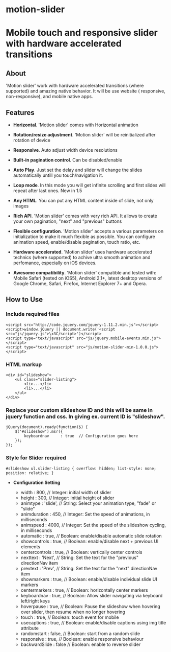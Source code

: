 # motion-slider

# Mobile touch and responsive slider with hardware accelerated transitions

## About

'Motion slider' work with hardware accelerated transitions (where supported) and amazing native behavior. It will be use website ( responsive, non-responsive), and mobile native apps.

## Features

  * **Horizontal**. 'Motion slider' comes with Horizontal animation

  * **Rotation/resize adjustment**. 'Motion slider' will be reinitialized after rotation of device

  * **Responsive**. Auto adjust width device resolutions

  * **Built-in pagination control**. Can be disabled/enable

  * **Auto Play**. Just set the delay and slider will change the slides automatically untill you touch/navigation it.

  * **Loop mode**. In this mode you will get infinite scrolling and first slides will repeat after last ones. New in 1.5

  * **Any HTML**. You can put any HTML content inside of slide, not only images

  * **Rich API**. 'Motion slider' comes with very rich API. It allows to create your own pagination, "next" and "previous" buttons 

  * **Flexible configuration**. 'Motion slider' accepts a various parameters on initialization to make it much flexible as possible. You can configure animation speed, enable/disable pagination, touch ratio, etc.

  * **Hardware accelerated**. 'Motion slider' uses hardware accelerated technics (where supported) to achive ultra smooth animation and perfomance, especially on iOS devices.

  * **Awesome compatibility**. 'Motion slider' compatible and tested with: Mobile Safari (tested on iOS5), Android 2.1+, latest desktop versions of Google Chrome, Safari, Firefox, Internet Explorer 7+ and Opera.
  
## How to Use 

### Include required files

	<script src="http://code.jquery.com/jquery-1.11.2.min.js"></script>
	<script>window.jQuery || document.write('<script src="js/jquery.js">\x3C/script>')</script>
	<script type="text/javascript" src="js/jquery.mobile-events.min.js"></script>
	<script type="text/javascript" src="js/motion-slider-min-1.0.0.js"></script>
	
### HTML markup
  
	<div id="slideshow">
		<ul class="slider-listing">
			<li>...</li>
			<li>...</li>
		</ul>
	</div>
  
### Replace your custom slideshow ID and this will be same in jquery function and css. In giving ex. current ID is "slideshow".
  
	jQuery(document).ready(function($) {
		$('#slideshow').msr({
			keyboardnav     : true  // Configuration goes here
		});
	});
  
### Style for Slider required
  
	#slideshow ul.slider-listing { overflow: hidden; list-style: none; position: relative; }
  
  * **Configuration Setting**

	* width           : 800,      // Integer: initial width of slider
	* height          : 300,      // Integer: initial height of slider
	* animtype        : 'slide',  // String: Select your animation type, "fade" or "slide"
	* animduration    : 450,      // Integer: Set the speed of animations, in milliseconds
	* animspeed       : 4000,     // Integer: Set the speed of the slideshow cycling, in milliseconds
	* automatic       : true,     // Boolean: enable/disable automatic slide rotation
	* showcontrols    : true,     // Boolean: enable/disable next + previous UI elements
	* centercontrols  : true,     // Boolean: vertically center controls
	* nexttext        : 'Next',   // String: Set the text for the "previous" directionNav item
	* prevtext        : 'Prev',   // String: Set the text for the "next" directionNav item
	* showmarkers     : true,     // Boolean: enable/disable individual slide UI markers
	* centermarkers   : true,     // Boolean: horizontally center markers
	* keyboardnav     : true,     // Boolean: Allow slider navigating via keyboard left/right keys
	* hoverpause      : true,     // Boolean: Pause the slideshow when hovering over slider, then resume when no longer hovering
	* touch           : true,     // Boolean: touch event for mobile
	* usecaptions     : true,     // Boolean: enable/disable captions using img title attribute
	* randomstart     : false,    // Boolean: start from a random slide
	* responsive      : true,     // Boolean: enable responsive behaviour
	* backwardSlide   : false     // Boolean: enable to reverse slider